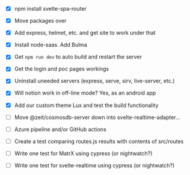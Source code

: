 * [X] npm install svelte-spa-router
* [X] Move packages over
* [X] Add express, helmet, etc. and get site to work under that
* [X] Install node-saas. Add Bulma 
* [X] Get `npm run dev` to auto build and restart the server
* [X] Get the login and poc pages workings
* [X] Uninstall uneeded servers (express, serve, sirv, live-server, etc.)
* [X] Will notion work in off-line mode? Yes, as an android app
* [X] Add our custom theme Lux and test the build functionality

* [ ] Move @zeit/cosmosdb-server down into svelte-realtime-adapter...
* [ ] Azure pipeline and/or GitHub actions
* [ ] Create a test comparing routes.js results with contents of src/routes
* [ ] Write one test for MatrX using cypress (or nightwatch?)
* [ ] Write one test for svelte-realtime using cypress (or nightwatch?)
